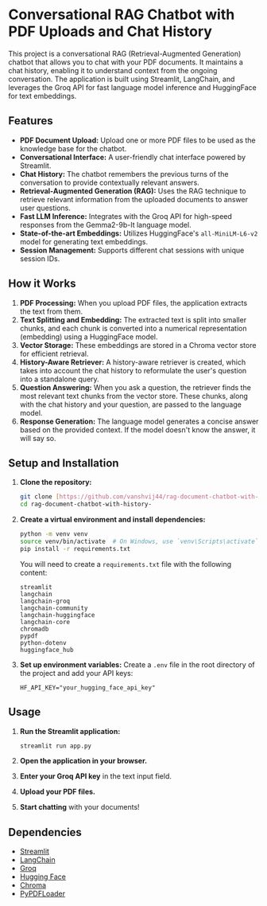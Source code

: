 # Conversational RAG Chatbot with PDF Uploads and Chat History

This project is a conversational RAG (Retrieval-Augmented Generation) chatbot that allows you to chat with your PDF documents. It maintains a chat history, enabling it to understand context from the ongoing conversation. The application is built using Streamlit, LangChain, and leverages the Groq API for fast language model inference and HuggingFace for text embeddings.

## Features

* **PDF Document Upload:** Upload one or more PDF files to be used as the knowledge base for the chatbot.
* **Conversational Interface:** A user-friendly chat interface powered by Streamlit.
* **Chat History:** The chatbot remembers the previous turns of the conversation to provide contextually relevant answers.
* **Retrieval-Augmented Generation (RAG):** Uses the RAG technique to retrieve relevant information from the uploaded documents to answer user questions.
* **Fast LLM Inference:** Integrates with the Groq API for high-speed responses from the Gemma2-9b-It language model.
* **State-of-the-art Embeddings:** Utilizes HuggingFace's `all-MiniLM-L6-v2` model for generating text embeddings.
* **Session Management:** Supports different chat sessions with unique session IDs.

## How it Works

1.  **PDF Processing:** When you upload PDF files, the application extracts the text from them.
2.  **Text Splitting and Embedding:** The extracted text is split into smaller chunks, and each chunk is converted into a numerical representation (embedding) using a HuggingFace model.
3.  **Vector Storage:** These embeddings are stored in a Chroma vector store for efficient retrieval.
4.  **History-Aware Retriever:** A history-aware retriever is created, which takes into account the chat history to reformulate the user's question into a standalone query.
5.  **Question Answering:** When you ask a question, the retriever finds the most relevant text chunks from the vector store. These chunks, along with the chat history and your question, are passed to the language model.
6.  **Response Generation:** The language model generates a concise answer based on the provided context. If the model doesn't know the answer, it will say so.

## Setup and Installation

1.  **Clone the repository:**
    ```bash
    git clone [https://github.com/vanshvij44/rag-document-chatbot-with-history-.git](https://github.com/vanshvij44/rag-document-chatbot-with-history-.git)
    cd rag-document-chatbot-with-history-
    ```

2.  **Create a virtual environment and install dependencies:**
    ```bash
    python -m venv venv
    source venv/bin/activate  # On Windows, use `venv\Scripts\activate`
    pip install -r requirements.txt
    ```
    You will need to create a `requirements.txt` file with the following content:
    ```
    streamlit
    langchain
    langchain-groq
    langchain-community
    langchain-huggingface
    langchain-core
    chromadb
    pypdf
    python-dotenv
    huggingface_hub
    ```

3.  **Set up environment variables:**
    Create a `.env` file in the root directory of the project and add your API keys:
    ```
    HF_API_KEY="your_hugging_face_api_key"
    ```

## Usage

1.  **Run the Streamlit application:**
    ```bash
    streamlit run app.py
    ```

2.  **Open the application in your browser.**

3.  **Enter your Groq API key** in the text input field.

4.  **Upload your PDF files.**

5.  **Start chatting** with your documents!

## Dependencies

* [Streamlit](https://streamlit.io/)
* [LangChain](https://www.langchain.com/)
* [Groq](https://groq.com/)
* [Hugging Face](https://huggingface.co/)
* [Chroma](https://www.trychroma.com/)
* [PyPDFLoader](https://python.langchain.com/docs/integrations/document_loaders/pypdf)

